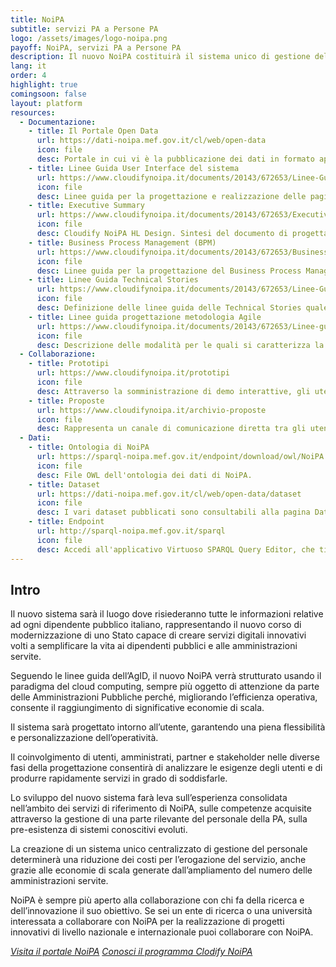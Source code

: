 ```yaml
---
title: NoiPA
subtitle: servizi PA a Persone PA
logo: /assets/images/logo-noipa.png
payoff: NoiPA, servizi PA a Persone PA
description: Il nuovo NoiPA costituirà il sistema unico di gestione del personale di tutta la Pubblica Amministrazione Italiana, che permetterà di accrescere la quantità e la tipologia dei servizi erogati dall’attuale applicazione, innovandone il modello di erogazione e favorendo un percorso di trasformazione digitale che utilizzi i nuovi paradigmi del cloud e dei big data.
lang: it
order: 4
highlight: true
comingsoon: false
layout: platform
resources:
  - Documentazione:
    - title: Il Portale Open Data
      url: https://dati-noipa.mef.gov.it/cl/web/open-data
      icon: file
      desc: Portale in cui vi è la pubblicazione dei dati in formato aperto, fruibili e riutilizzabili da tutti i cittadini che ne abbiano interesse.
    - title: Linee Guida User Interface del sistema
      url: https://www.cloudifynoipa.it/documents/20143/672653/Linee-Guida-User-Interface-del-sistema/3d52e886-9622-6411-7936-0546880388a3?version=1.0
      icon: file
      desc: Linee guida per la progettazione e realizzazione delle pagine del nuovo sistema NoiPA.
    - title: Executive Summary
      url: https://www.cloudifynoipa.it/documents/20143/672653/Executive-Summary---Cloudify-NoiPA-HL-Design/6e7c9a63-fa47-64d5-7f83-5be2128d4102?version=1.0
      icon: file
      desc: Cloudify NoiPA HL Design. Sintesi del documento di progettazione di alto livello del programma di trasformazione digitale "Cloudify NoiPA".
    - title: Business Process Management (BPM)
      url: https://www.cloudifynoipa.it/documents/20143/672653/Business-Process-Management-(BPM)/79bf3bbc-49ee-0eb5-31cc-4b481201b379?version=1.0
      icon: file
      desc: Linee guida per la progettazione del Business Process Management (BPM). Descrizione dei servizi e definizione degli strumenti di configurazione e personalizzazione dei processi di business.
    - title: Linee Guida Technical Stories
      url: https://www.cloudifynoipa.it/documents/20143/672653/Linee-Guida-Technical-Stories/92d24668-361c-ddac-4814-d738e14374d4?version=1.0
      icon: file
      desc: Definizione delle linee guida delle Technical Stories quale supporto dell’attività di inserimento delle stesse nel sistema di gestione requisiti adottato.
    - title: Linee guida progettazione metodologia Agile
      url: https://www.cloudifynoipa.it/documents/20143/672653/Linee-guida-progettazione-metodologia-Agile/ecd4f47e-582d-9ed2-c5f3-c189bb760c5f?version=1.0
      icon: file
      desc: Descrizione delle modalità per le quali si caratterizza la metodologia di sviluppo Agile all'interno del contesto di Cloudify NoiPA.
  - Collaborazione:
    - title: Prototipi
      url: https://www.cloudifynoipa.it/prototipi
      icon: file
      desc: Attraverso la somministrazione di demo interattive, gli utenti potranno valutare prodotti e servizi digitali, sia pre che post rilascio in produzione, favorendo anche la dissemination di nuovi servizi. Inoltre potranno essere coinvolti campioni selezionati di utenti per le fasi di usability testing, in ottica di co-creation della nuova piattaforma.
    - title: Proposte
      url: https://www.cloudifynoipa.it/archivio-proposte
      icon: file
      desc: Rappresenta un canale di comunicazione diretta tra gli utenti finali del servizio e l’Amministrazione, che consente l’inserimento sulla parte pubblica del portale, di proposte su tematiche legate ai servizi offerti da NoiPA o su nuovi requisiti espressi, creando un ponte digitale tra tutti i livelli coinvolti.
  - Dati:
    - title: Ontologia di NoiPA
      url: https://sparql-noipa.mef.gov.it/endpoint/download/owl/NoiPA.owl
      icon: file
      desc: File OWL dell'ontologia dei dati di NoiPA.
    - title: Dataset
      url: https://dati-noipa.mef.gov.it/cl/web/open-data/dataset
      icon: file
      desc: I vari dataset pubblicati sono consultabili alla pagina Dataset.
    - title: Endpoint
      url: http://sparql-noipa.mef.gov.it/sparql
      icon: file
      desc: Accedi all'applicativo Virtuoso SPARQL Query Editor, che ti permetterà di interrogare i Linked Open Data NOIPA e di scaricare i dati richiesti.
---
```


## Intro
Il nuovo sistema sarà il luogo dove risiederanno tutte le informazioni relative ad ogni dipendente pubblico italiano,
rappresentando il nuovo corso di modernizzazione di uno Stato capace di creare servizi digitali innovativi volti a
semplificare la vita ai dipendenti pubblici e alle amministrazioni servite.

Seguendo le linee guida dell’AgID, il nuovo NoiPA verrà strutturato usando il paradigma del cloud computing, sempre più
oggetto di attenzione da parte delle Amministrazioni Pubbliche perché, migliorando l’efficienza operativa, consente il
raggiungimento di significative economie di scala.

Il sistema sarà progettato intorno all’utente, garantendo una piena flessibilità e personalizzazione dell’operatività.

Il coinvolgimento di utenti, amministrati, partner e stakeholder nelle diverse fasi della progettazione consentirà di 
analizzare le esigenze degli utenti e di produrre rapidamente servizi in grado di soddisfarle.

Lo sviluppo del nuovo sistema farà leva sull’esperienza consolidata nell’ambito dei servizi di riferimento di NoiPA, sulle 
competenze acquisite attraverso la gestione di una parte rilevante del personale della PA, sulla pre-esistenza di sistemi 
conoscitivi evoluti.

La creazione di un sistema unico centralizzato di gestione del personale determinerà una riduzione dei costi per 
l’erogazione del servizio, anche grazie alle economie di scala generate dall’ampliamento del numero delle amministrazioni 
servite.

NoiPA è sempre più aperto alla collaborazione con chi fa della ricerca e dell’innovazione il suo obiettivo.
Se sei un ente di ricerca o una università interessata a collaborare con NoiPA per la realizzazione di progetti innovativi
di livello nazionale e internazionale puoi collaborare con NoiPA.

<a class="btn btn-primary" href="https://noipa.mef.gov.it/"><i class="it-pa" />Visita il portale NoiPA</a>
<a class="btn btn-primary" href="https://www.cloudifynoipa.it"><i class="it-code-circle" />Conosci il programma Clodify NoiPA</a>

